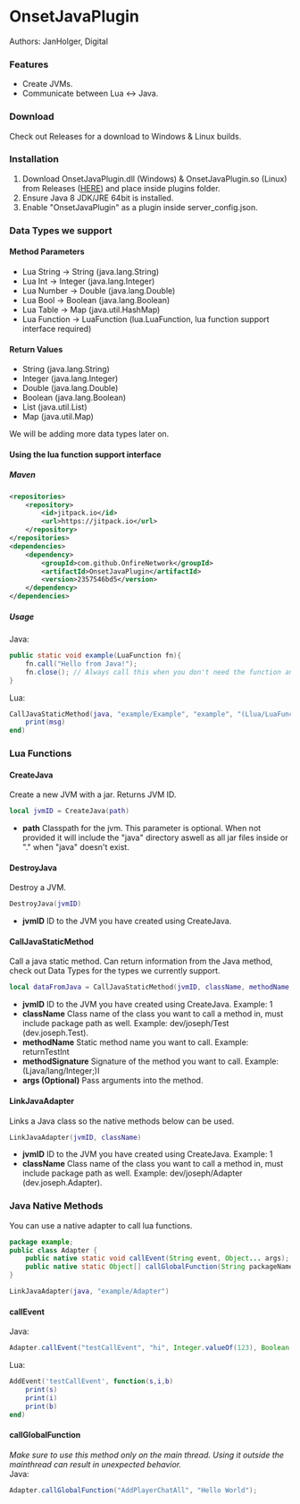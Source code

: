 # OnsetJavaPlugin
Authors: JanHolger, Digital

### Features
* Create JVMs.
* Communicate between Lua <-> Java.

### Download
Check out Releases for a download to Windows & Linux builds.

### Installation
1. Download OnsetJavaPlugin.dll (Windows) & OnsetJavaPlugin.so (Linux) from Releases ([HERE](https://github.com/OnfireNetwork/OnsetJavaPlugin/releases)) and place inside plugins folder.
1. Ensure Java 8 JDK/JRE 64bit is installed.
1. Enable "OnsetJavaPlugin" as a plugin inside server_config.json.

### Data Types we support
#### Method Parameters
* Lua String -> String (java.lang.String)
* Lua Int -> Integer (java.lang.Integer)
* Lua Number -> Double (java.lang.Double)
* Lua Bool -> Boolean (java.lang.Boolean)
* Lua Table -> Map (java.util.HashMap)
* Lua Function -> LuaFunction (lua.LuaFunction, lua function support interface required)

#### Return Values
* String (java.lang.String)
* Integer (java.lang.Integer)
* Double (java.lang.Double)
* Boolean (java.lang.Boolean)
* List (java.util.List)
* Map (java.util.Map)

We will be adding more data types later on.

#### Using the lua function support interface
##### Maven
```xml
<repositories>
    <repository>
        <id>jitpack.io</id>
        <url>https://jitpack.io</url>
    </repository>
</repositories>
<dependencies>
    <dependency>
        <groupId>com.github.OnfireNetwork</groupId>
        <artifactId>OnsetJavaPlugin</artifactId>
        <version>2357546bd5</version>
    </dependency>
</dependencies>
```
##### Usage
Java:
```java
public static void example(LuaFunction fn){
    fn.call("Hello from Java!");
    fn.close(); // Always call this when you don't need the function anymore to free memory
}
```
Lua:
```lua
CallJavaStaticMethod(java, "example/Example", "example", "(Llua/LuaFunction;)V", function(msg)
    print(msg)
end)
```

### Lua Functions
#### CreateJava
Create a new JVM with a jar. Returns JVM ID.
```lua
local jvmID = CreateJava(path)
```
* **path** Classpath for the jvm. This parameter is optional. When not provided it will include the "java" directory aswell as all jar files inside or "." when "java" doesn't exist.

#### DestroyJava
Destroy a JVM.
```lua
DestroyJava(jvmID)
```
* **jvmID** ID to the JVM you have created using CreateJava.

#### CallJavaStaticMethod
Call a java static method. Can return information from the Java method, check out Data Types for the types we currently support.
```lua
local dataFromJava = CallJavaStaticMethod(jvmID, className, methodName, methodSignature, args...)
```
* **jvmID** ID to the JVM you have created using CreateJava. Example: 1
* **className** Class name of the class you want to call a method in, must include package path as well. Example: dev/joseph/Test (dev.joseph.Test).
* **methodName** Static method name you want to call. Example: returnTestInt
* **methodSignature** Signature of the method you want to call. Example: (Ljava/lang/Integer;)I
* **args (Optional)** Pass arguments into the method.

#### LinkJavaAdapter
Links a Java class so the native methods below can be used.
```lua
LinkJavaAdapter(jvmID, className)
```
* **jvmID** ID to the JVM you have created using CreateJava. Example: 1
* **className** Class name of the class you want to call a method in, must include package path as well. Example: dev/joseph/Adapter (dev.joseph.Adapter).

### Java Native Methods
You can use a native adapter to call lua functions.
```java
package example;
public class Adapter {
    public native static void callEvent(String event, Object... args);
    public native static Object[] callGlobalFunction(String packageName, String functionName, Object... args);
}
```
```lua
LinkJavaAdapter(java, "example/Adapter")
```
#### callEvent
Java:
```java
Adapter.callEvent("testCallEvent", "hi", Integer.valueOf(123), Boolean.valueOf(true));
```
Lua:
```lua
AddEvent('testCallEvent', function(s,i,b)
    print(s)
    print(i)
    print(b)
end)
```
#### callGlobalFunction
*Make sure to use this method only on the main thread. Using it outside the mainthread can result in unexpected behavior.*  
Java:
```java
Adapter.callGlobalFunction("AddPlayerChatAll", "Hello World");
```
